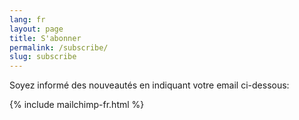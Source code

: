 ```yaml
---
lang: fr
layout: page
title: S'abonner
permalink: /subscribe/
slug: subscribe
---
```


Soyez informé des nouveautés en indiquant votre email ci-dessous:

{% include mailchimp-fr.html %}
